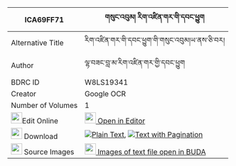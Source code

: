 |ICA69FF71|གསུང་འབུམ། རིག་འཛིན་གར་གི་དབང་ཕྱུག 
| --- | --- 
|Alternative Title |རིག་འཛིན་གར་གི་དབང་ཕྱུག་གི་གསུང་འབུམ།ཡ་ནས་ཅི་བར།
|Author| ལྷ་བཟང་བླ་མ་རིག་འཛིན་གར་གྱི་དབང་ཕྱུག
|BDRC ID | W8LS19341
|Creator | Google OCR
|Number of Volumes| 1
|<img width="25" src="https://img.icons8.com/color/25/000000/edit-property.png">Edit Online| [<img width="25" src="https://avatars.githubusercontent.com/u/45091458?s=200&v=4"> Open in Editor](http://editor.openpecha.org/ICA69FF71)
|<img width="25" src="https://img.icons8.com/fluent/48/000000/download-2.png"/>  Download | [![](https://img.icons8.com/color/20/000000/txt.png)Plain Text](https://github.com/Openpecha/ICA69FF71/releases/download/v1/sungbum_rigdzin_gar_gi_wangchu_plain_ICA69FF71.zip), [![](https://img.icons8.com/color/20/000000/txt.png)Text with Pagination](https://github.com/Openpecha/ICA69FF71/releases/download/v1/sungbum_rigdzin_gar_gi_wangchu_pages_ICA69FF71.zip)
|<img width="25" src="https://img.icons8.com/plasticine/100/000000/pictures-folder.png"/>  Source Images | [<img width="25" src="https://library.bdrc.io/icons/BUDA-small.svg"> Images of text file open in BUDA](https://library.bdrc.io/show/bdr:W8LS19341)